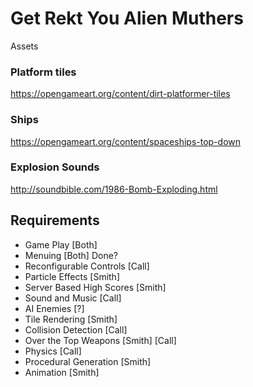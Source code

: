 # Get Rekt You Alien Muthers


Assets

### Platform tiles
https://opengameart.org/content/dirt-platformer-tiles
### Ships
https://opengameart.org/content/spaceships-top-down

### Explosion Sounds
http://soundbible.com/1986-Bomb-Exploding.html


## Requirements
* Game Play [Both]
* Menuing [Both] Done?
* Reconfigurable Controls [Call]
* Particle Effects [Smith]
* Server Based High Scores [Smith]
* Sound and Music [Call]
* AI Enemies [?]
* Tile Rendering [Smith]
* Collision Detection [Call]
* Over the Top Weapons [Smith] [Call]
* Physics [Call]
* Procedural Generation [Smith]
* Animation [Smith]

